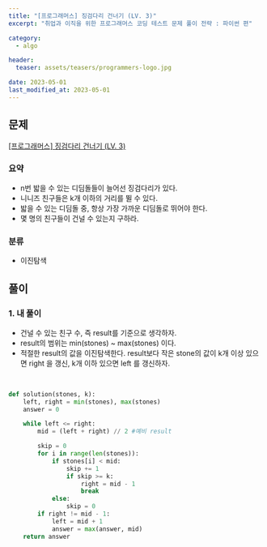 ```yaml
---
title: "[프로그래머스] 징검다리 건너기 (LV. 3)"
excerpt: "취업과 이직을 위한 프로그래머스 코딩 테스트 문제 풀이 전략 : 파이썬 편"

category:
  - algo

header:
  teaser: assets/teasers/programmers-logo.jpg

date: 2023-05-01
last_modified_at: 2023-05-01
---
```


## 문제

[[프로그래머스] 징검다리 건너기 (LV. 3)](https://school.programmers.co.kr/learn/courses/30/lessons/64062)

### 요약

- n번 밟을 수 있는 디딤돌들이 늘어선 징검다리가 있다.
- 니니즈 친구들은 k개 이하의 거리를 뛸 수 있다.
- 밟을 수 있는 디딤돌 중, 항상 가장 가까운 디딤돌로 뛰어야 한다.
- 몇 명의 친구들이 건널 수 있는지 구하라.

### 분류

- 이진탐색

## 풀이

### 1. 내 풀이

- 건널 수 있는 친구 수, 즉 result를 기준으로 생각하자.
- result의 범위는 min(stones) ~ max(stones) 이다.
- 적절한 result의 값을 이진탐색한다. result보다 작은 stone의 값이 k개 이상 있으면 right 을 갱신, k개 이하 있으면 left 를 갱신하자.

<br>

```python
def solution(stones, k):
    left, right = min(stones), max(stones)
    answer = 0

    while left <= right:
        mid = (left + right) // 2 #예비 result

        skip = 0
        for i in range(len(stones)):
            if stones[i] < mid:
                skip += 1
                if skip >= k:
                    right = mid - 1
                    break
            else:
                skip = 0
        if right != mid - 1:
            left = mid + 1
            answer = max(answer, mid)
    return answer

```
